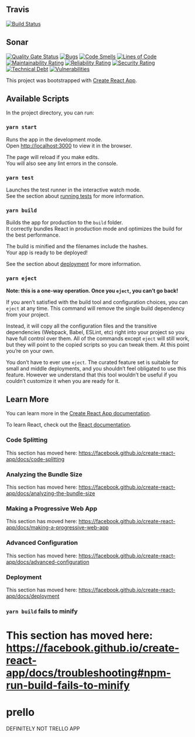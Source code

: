 ## Travis
[![Build Status](https://travis-ci.org/MatthieuDye/prello.svg?branch=master)](https://travis-ci.org/MatthieuDye/prello)

## Sonar
[![Quality Gate Status](https://sonarcloud.io/api/project_badges/measure?project=MatthieuDye_prello&metric=alert_status)](https://sonarcloud.io/dashboard?id=MatthieuDye_prello)
[![Bugs](https://sonarcloud.io/api/project_badges/measure?project=MatthieuDye_prello&metric=bugs)](https://sonarcloud.io/dashboard?id=MatthieuDye_prello)
[![Code Smells](https://sonarcloud.io/api/project_badges/measure?project=MatthieuDye_prello&metric=code_smells)](https://sonarcloud.io/dashboard?id=MatthieuDye_prello)
[![Lines of Code](https://sonarcloud.io/api/project_badges/measure?project=MatthieuDye_prello&metric=ncloc)](https://sonarcloud.io/dashboard?id=MatthieuDye_prello)
[![Maintainability Rating](https://sonarcloud.io/api/project_badges/measure?project=MatthieuDye_prello&metric=sqale_rating)](https://sonarcloud.io/dashboard?id=MatthieuDye_prello)
[![Reliability Rating](https://sonarcloud.io/api/project_badges/measure?project=MatthieuDye_prello&metric=reliability_rating)](https://sonarcloud.io/dashboard?id=MatthieuDye_prello)
[![Security Rating](https://sonarcloud.io/api/project_badges/measure?project=MatthieuDye_prello&metric=security_rating)](https://sonarcloud.io/dashboard?id=MatthieuDye_prello)
[![Technical Debt](https://sonarcloud.io/api/project_badges/measure?project=MatthieuDye_prello&metric=sqale_index)](https://sonarcloud.io/dashboard?id=MatthieuDye_prello)
[![Vulnerabilities](https://sonarcloud.io/api/project_badges/measure?project=MatthieuDye_prello&metric=vulnerabilities)](https://sonarcloud.io/dashboard?id=MatthieuDye_prello)

This project was bootstrapped with [Create React App](https://github.com/facebook/create-react-app).

## Available Scripts

In the project directory, you can run:

### `yarn start`

Runs the app in the development mode.<br />
Open [http://localhost:3000](http://localhost:3000) to view it in the browser.

The page will reload if you make edits.<br />
You will also see any lint errors in the console.

### `yarn test`

Launches the test runner in the interactive watch mode.<br />
See the section about [running tests](https://facebook.github.io/create-react-app/docs/running-tests) for more information.

### `yarn build`

Builds the app for production to the `build` folder.<br />
It correctly bundles React in production mode and optimizes the build for the best performance.

The build is minified and the filenames include the hashes.<br />
Your app is ready to be deployed!

See the section about [deployment](https://facebook.github.io/create-react-app/docs/deployment) for more information.

### `yarn eject`

**Note: this is a one-way operation. Once you `eject`, you can’t go back!**

If you aren’t satisfied with the build tool and configuration choices, you can `eject` at any time. This command will remove the single build dependency from your project.

Instead, it will copy all the configuration files and the transitive dependencies (Webpack, Babel, ESLint, etc) right into your project so you have full control over them. All of the commands except `eject` will still work, but they will point to the copied scripts so you can tweak them. At this point you’re on your own.

You don’t have to ever use `eject`. The curated feature set is suitable for small and middle deployments, and you shouldn’t feel obligated to use this feature. However we understand that this tool wouldn’t be useful if you couldn’t customize it when you are ready for it.

## Learn More

You can learn more in the [Create React App documentation](https://facebook.github.io/create-react-app/docs/getting-started).

To learn React, check out the [React documentation](https://reactjs.org/).

### Code Splitting

This section has moved here: https://facebook.github.io/create-react-app/docs/code-splitting

### Analyzing the Bundle Size

This section has moved here: https://facebook.github.io/create-react-app/docs/analyzing-the-bundle-size

### Making a Progressive Web App

This section has moved here: https://facebook.github.io/create-react-app/docs/making-a-progressive-web-app

### Advanced Configuration

This section has moved here: https://facebook.github.io/create-react-app/docs/advanced-configuration

### Deployment

This section has moved here: https://facebook.github.io/create-react-app/docs/deployment

### `yarn build` fails to minify

This section has moved here: https://facebook.github.io/create-react-app/docs/troubleshooting#npm-run-build-fails-to-minify
=======
# prello
DEFINITELY NOT TRELLO APP
